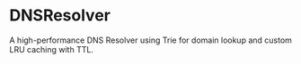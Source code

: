 # DNSResolver
A high-performance DNS Resolver using Trie for domain lookup and custom LRU caching with TTL.
